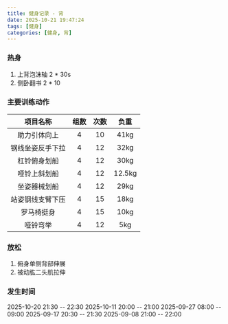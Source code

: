 ```yaml
---
title: 健身记录 - 背
date: 2025-10-21 19:47:24
tags: [健身]
categories: [健身, 背]
---
```


### 热身
1. 上背泡沫轴 2 * 30s
2. 侧卧翻书 2 * 10

### 主要训练动作
|项目名称|组数|次数|负重|
|:----:|:----:|:----:|:----:|
| 助力引体向上 | 4 | 10 | 41kg |
| 钢线坐姿反手下拉 | 4 | 12 | 32kg |
| 杠铃俯身划船 | 4 | 12 | 30kg |
| 哑铃上斜划船 | 4 | 12 | 12.5kg |
| 坐姿器械划船 | 4 | 12 | 29kg |
| 站姿钢线支臂下压 | 4 | 15 | 18kg |
| 罗马椅挺身 | 4 | 15 | 10kg |
| 哑铃弯举 | 4 | 12 | 5kg |
 

### 放松
1. 俯身单侧背部伸展
2. 被动肱二头肌拉伸

### 发生时间
2025-10-20 21:30 -- 22:30
2025-10-11 20:00 -- 21:00
2025-09-27 08:00 -- 09:00
2025-09-17 20:30 -- 21:30
2025-09-08 21:00 -- 22:00
